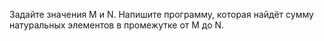  Задайте значения M и N. Напишите программу, которая найдёт сумму натуральных элементов в промежутке от M до N.
